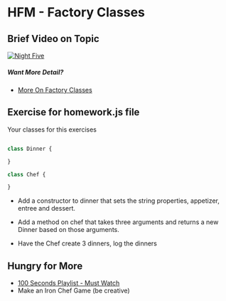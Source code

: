 # HFM - Factory Classes

## Brief Video on Topic

[![Night Five](http://img.youtube.com/vi/9v6rd0392v0/0.jpg)](http://www.youtube.com/watch?v=9v6rd0392v0 "Night Five")

##### Want More Detail?

- [More On Factory Classes](https://www.youtube.com/watch?v=WJNjyXexJ08&list=PLY6oTPmKnKbagncvwQeIvSmHlirSGNCUO&index=7)

## Exercise for homework.js file

Your classes for this exercises

```js

class Dinner {

}

class Chef {

}

```

- Add a constructor to dinner that sets the string properties, appetizer, entree and dessert.

- Add a method on chef that takes three arguments and returns a new Dinner based on those arguments.

- Have the Chef create 3 dinners, log the dinners

## Hungry for More

- [100 Seconds Playlist - Must Watch](https://www.youtube.com/watch?v=DC471a9qrU4&list=PL0vfts4VzfNiI1BsIK5u7LpPaIDKMJIDN)
- Make an Iron Chef Game (be creative)
